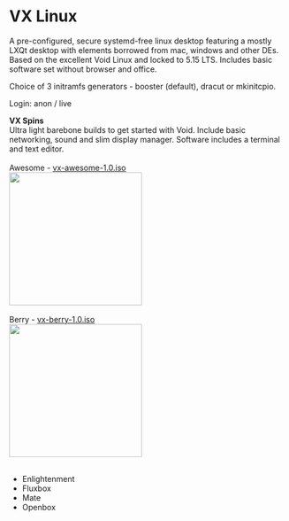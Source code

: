 # VX Linux
A pre-configured, secure systemd-free linux desktop featuring a mostly LXQt desktop with elements borrowed from mac, windows and other DEs. Based on the excellent Void Linux and locked to 5.15 LTS. Includes basic software set without browser and office.<br>

Choice of 3 initramfs generators - booster (default), dracut or mkinitcpio.

Login: anon / live

**VX Spins**<br>
Ultra light barebone builds to get started with Void. Include basic networking, sound and slim display manager. Software includes a terminal and text editor.
<br><br>
Awesome - <a href="https://github.com/dessington/vx-linux/releases/download/a1.0/vx-awesome-1.0.iso">vx-awesome-1.0.iso</a><br>
<img src="https://github.com/dessington/vx-linux/blob/main/void-awesome.jpg" style="width:240px"><br/>
<br>
Berry - <a href="https://github.com/dessington/vx-linux/releases/download/b1.0/vx-berry.iso">vx-berry-1.0.iso</a><br>
<img src="https://github.com/dessington/vx-linux/blob/main/void-berry.jpg" style="width:240px"><br/>
<br>
- Enlightenment<br>
- Fluxbox<br>
- Mate<br>
- Openbox<br>
